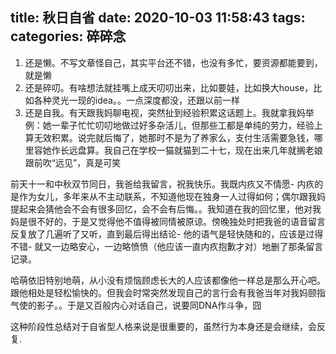 title: 秋日自省
date: 2020-10-03 11:58:43
tags:
categories: 碎碎念
---

1. 还是懒。不写文章怪自己，其实平台还不错，也没有多忙，要资源都能要到，就是懒
2. 还是碎叨。有啥想法就挂嘴上成天叨叨出来，比如要娃，比如换大house，比如各种灵光一现的idea。。一点深度都没，还跟以前一样
3. 还是自我。有天跟我妈聊电视，突然扯到经验积累这话题上。我就拿我妈举例：她一辈子忙忙叨叨地做过好多杂活儿，但那些工都是单纯的劳力，经验上算无效积累。说完就后悔了，她那时不是为了养家么，支付生活需要急钱，哪里容她作长远盘算。我自己在学校一猫就猫到二十七，现在出来几年就搁老娘跟前吹“远见”，真是可笑

前天十一和中秋双节同日，我爸给我留言，祝我快乐。我既内疚又不情愿- 内疚的是作为女儿，多年来从不主动联系，不知道他现在独身一人过得如何；偶尔跟我妈提起来会猜他会不会有很多回忆，会不会有后悔。。我知道在我的回忆里，他对我妈是很不好的，于是又觉得他不值得被同情被原谅。傍晚独处时把我爸的语音留言反复放了几遍听了又听，直到最后得出结论- 他的语气是轻快随和的，应该是过得不错- 就又一边略安心，一边略愤愤（他应该一直内疚抱歉才对）地删了那条留言记录。

哈萌依旧特别地萌，从小没有烦恼顾虑长大的人应该都像他一样总是那么开心吧。跟他相处是轻松愉快的。但我会时常突然发现自己的言行会有我爸当年对我妈颐指气使的影子。。于是又百般内心对话自己，说要同DNA作斗争，囧

这种阶段性总结对于自省型人格来说是很重要的，虽然行为本身还是会继续，会反复.

